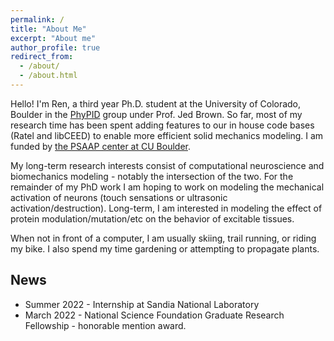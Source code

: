```yaml
---
permalink: /
title: "About Me"
excerpt: "About me"
author_profile: true
redirect_from:
  - /about/
  - /about.html
---
```

Hello! I'm Ren, a third year Ph.D. student at the University of Colorado, Boulder in the [PhyPID](https://phypid.org/) group under Prof. Jed Brown. So far, most of my research time has been spent adding features to our in house code bases (Ratel and libCEED) to enable more efficient solid mechanics modeling. I am funded by [the PSAAP center at CU Boulder](https://micromorph.gitlab.io/projectwebsite/index.html).

My long-term research interests consist of computational neuroscience and biomechanics modeling - notably the intersection of the two. For the remainder of my PhD work I am hoping to work on modeling the mechanical activation of neurons (touch sensations or ultrasonic activation/destruction). Long-term, I am interested in modeling the effect of protein modulation/mutation/etc on the behavior of excitable tissues.  

When not in front of a computer, I am usually skiing, trail running, or riding my bike. I also spend my time gardening or attempting to propagate plants.

News
------
<!-- * Fall 2022 - Preliminary exam completed! -->
* Summer 2022 - Internship at Sandia National Laboratory
* March 2022 - National Science Foundation Graduate Research Fellowship - honorable mention award.
